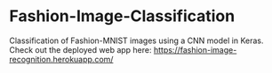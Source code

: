 # Fashion-Image-Classification
Classification of Fashion-MNIST images using a CNN model in Keras.  
Check out the deployed web app here: https://fashion-image-recognition.herokuapp.com/
